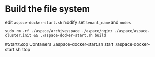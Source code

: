 # Build the file system
edit `aspace-docker-start.sh` modify set `tenant_name` and `nodes`

`sudo rm -rf ./aspace/archivesspace ./aspace/nginx ./aspace/aspace-cluster.init && ./aspace-docker-start.sh build`

#Start/Stop Containers
./aspace-docker-start.sh start
./aspace-docker-start.sh stop
